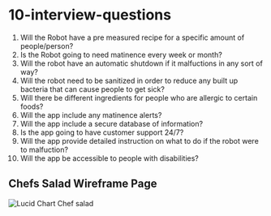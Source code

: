 # 10-interview-questions


1. Will the Robot have a pre measured recipe for a specific amount of people/person?
2. Is the Robot going to need matinence every week or month?
3. Will the robot have an automatic shutdown if it malfuctions in any sort of way?
4. Will the robot need to be sanitized in order to reduce any built up bacteria that can cause people to get sick?
5. Will there be different ingredients for people who are allergic to certain foods?
6. Will the app include any matinence alerts?
7. Will the app include a secure database of information?
8. Is the app going to have customer support 24/7?
9. Will the app provide detailed instruction on what to do if the robot were to malfuction?
10. Will the app be accessible to people with disabilities?
   
## Chefs Salad Wireframe Page 
![Lucid Chart Chef salad](https://github.com/muttttt/Group-3-Robot-App-repo/assets/160677680/ab06d6d4-4329-44a1-9f8b-6444ef6df119)

